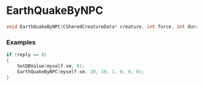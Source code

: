 # EarthQuakeByNPC

```cpp - C++
void EarthQuakeByNPC(CSharedCreatureData* creature, int force, int duration, int left, int right, int up, int down);
```

### Examples
```cpp - C++
if (reply == 0)
{
	SetDBValue(myself.sm, 0);
	EarthQuakeByNPC(myself.sm, 20, 10, 1, 0, 0, 0);
}
```
